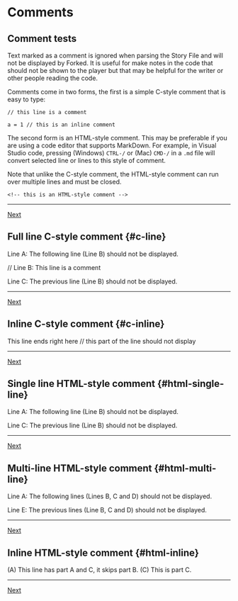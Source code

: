 # Comments

## Comment tests

Text marked as a comment is ignored when parsing the Story File and will not be displayed by Forked. It is useful for make notes in the code that should not be shown to the player but that may be helpful for the writer or other people reading the code.

Comments come in two forms, the first is a simple C-style comment that is easy to type:
~~~
// this line is a comment

a = 1 // this is an inline comment
~~~

The second form is an HTML-style comment. This may be preferable if you are using a code editor that supports MarkDown. For example, in Visual Studio code, pressing (Windows) `CTRL-/` or (Mac) `CMD-/` in a `.md` file will convert selected line or lines to this style of comment.

Note that unlike the C-style comment, the HTML-style comment can run over multiple lines and must be closed.

~~~~~~~~~~~~~
<!-- this is an HTML-style comment -->
~~~~~~~~~~~~~
---

[Next](#)


## Full line C-style comment {#c-line}

Line A: The following line (Line B) should not be displayed.

// Line B: This line is a comment

Line C: The previous line (Line B) should not be displayed.

---
[Next](#)


## Inline C-style comment {#c-inline}

This line ends right here // this part of the line should not display

---
[Next](#)


## Single line HTML-style comment {#html-single-line}

Line A: The following line (Line B) should not be displayed.

<!-- Line B: This line is a comment -->

Line C: The previous line (Line B) should not be displayed.

---
[Next](#)



## Multi-line HTML-style comment {#html-multi-line}

Line A: The following lines (Lines B, C and D) should not be displayed.

<!-- Line B: This line is the start of a comment 
Line C: This line is part of a comment
Line D: This line is part of a comment -->

Line E: The previous lines (Line B, C and D) should not be displayed.

---
[Next](#)



## Inline HTML-style comment {#html-inline}

(A) This line has part A and C, it skips part B. <!-- (B) this part of the line should not display --> (C) This is part C.

---
[Next](#)

<!-- ## Ignored Chunk {#html-ignored}
This entire chunk is ignored. The following Ruby code will cause an exception if this chunk is loaded.
:: raise("This code shall not pass") :: -->
